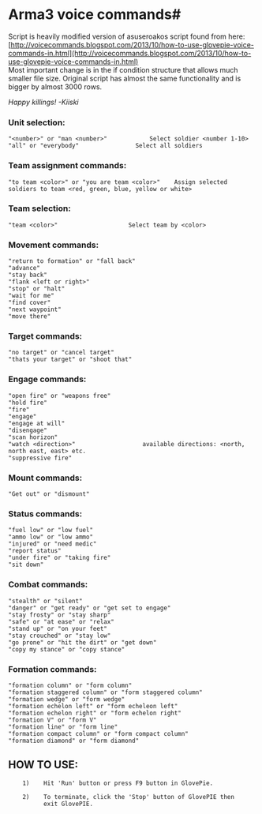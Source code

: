 # Arma3 voice commands#

Script is heavily modified version of asuseroakos script found from here: [http://voicecommands.blogspot.com/2013/10/how-to-use-glovepie-voice-commands-in.html](http://voicecommands.blogspot.com/2013/10/how-to-use-glovepie-voice-commands-in.html)<br />
Most important change is in the if condition structure that allows much smaller file size.
Original script has almost the same functionality and is bigger by almost 3000 rows.

_Happy killings!_
_-Kiiski_

### Unit selection:

    "<number>" or "man <number>"            Select soldier <number 1-10>
    "all" or "everybody"                Select all soldiers

### Team assignment commands:

    "to team <color>" or "you are team <color>"    Assign selected soldiers to team <red, green, blue, yellow or white>

### Team selection:

    "team <color>"                    Select team by <color>

### Movement commands:

    "return to formation" or "fall back"
    "advance"
    "stay back"
    "flank <left or right>"
    "stop" or "halt"
    "wait for me"
    "find cover"
    "next waypoint"
    "move there"

### Target commands:

    "no target" or "cancel target"
    "thats your target" or "shoot that"

### Engage commands:

    "open fire" or "weapons free"
    "hold fire"
    "fire"
    "engage"
    "engage at will"
    "disengage"
    "scan horizon"
    "watch <direction>"                   available directions: <north, north east, east> etc.
    "suppressive fire"

### Mount commands:

    "Get out" or "dismount"

### Status commands:

    "fuel low" or "low fuel"
    "ammo low" or "low ammo"
    "injured" or "need medic"
    "report status"
    "under fire" or "taking fire"
    "sit down"

### Combat commands:

    "stealth" or "silent"
    "danger" or "get ready" or "get set to engage"
    "stay frosty" or "stay sharp"
    "safe" or "at ease" or "relax"
    "stand up" or "on your feet"
    "stay crouched" or "stay low"
    "go prone" or "hit the dirt" or "get down"
    "copy my stance" or "copy stance"

### Formation commands:

    "formation column" or "form column"
    "formation staggered column" or "form staggered column"
    "formation wedge" or "form wedge"
    "formation echelon left" or "form echeleon left"
    "formation echelon right" or "form echelon right"
    "formation V" or "form V"
    "formation line" or "form line"
    "formation compact column" or "form compact column"
    "formation diamond" or "form diamond"





## HOW TO USE:

        1)    Hit 'Run' button or press F9 button in GlovePie.

        2)    To terminate, click the 'Stop' button of GlovePIE then
              exit GlovePIE.
